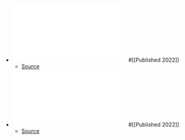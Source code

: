 - ![SCNIFFER_Low-Cost_Automated_Efficient_Electromagnetic_Side-Channel_Sniffing.pdf](../assets/SCNIFFER_Low-Cost_Automated_Efficient_Electromagnetic_Side-Channel_Sniffing_1732678747799_0.pdf) #[[Published 2022]]
	- [Source](https://ieeexplore.ieee.org/abstract/document/9201569)
- ![An Efficiency Evaluation of Far-Field Electromagnetic Deep Learning Side-Channel Attacks in Controlled Environments](../assets/FULLTEXT01_1732678955999_0.pdf) #[[Published 2022]]
	- [Source](https://www.diva-portal.org/smash/record.jsf?pid=diva2%3A1694306&dswid=-3599)